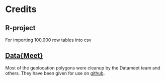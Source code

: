 # Credits

## R-project
For importing 100,000 row tables into csv

## [Data{Meet}](http://datameet.org/)
Most of the geolocation polygons were cleanup by the Datameet team and others. They have been given for use on [github](https://github.com/datameet).
